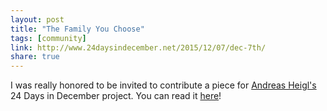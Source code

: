 ```yaml
---
layout: post
title: "The Family You Choose"
tags: [community]
link: http://www.24daysindecember.net/2015/12/07/dec-7th/
share: true
---
```


I was really honored to be invited to contribute a piece for [Andreas Heigl's](https://twitter.com/heiglandreas) 24 Days in December project. You can read it [here](http://www.24daysindecember.net/2015/12/07/dec-7th/)!
